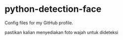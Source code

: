 # python-detection-face
Config files for my GitHub profile.

pastikan kalian menyediakan foto wajah untuk dideteksi
